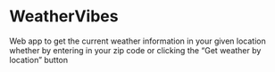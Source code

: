 # WeatherVibes

Web app to get the current weather information in your given location whether by entering in your zip code or clicking the “Get weather by location” button
